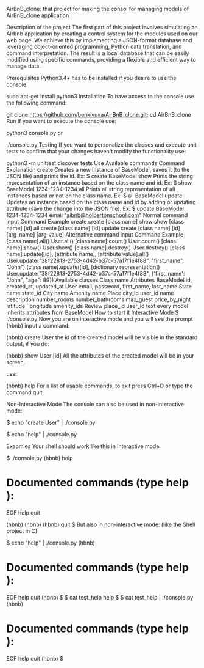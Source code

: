 AirBnB_clone: that project for making the consol for managing models of AirBnB_clone application

Description of the project
The first part of this project involves simulating an Airbnb application by creating a control system for the modules used on our web page. We achieve this by implementing a JSON-format database and leveraging object-oriented programming, Python data translation, and command interpretation. The result is a local database that can be easily modified using specific commands, providing a flexible and efficient way to manage data.

Prerequisites
Python3.4+ has to be installed if you desire to use the console:

sudo apt-get install python3
Installation
To have access to the console use the following command:

git clone https://github.com/benkivuva/AirBnB_clone.git; cd AirBnB_clone
Run
If you want to execute the console use:

python3 console.py
or

./console.py
Testing
If you want to personalize the classes and execute unit tests to confirm that your changes haven't modify the functionality use:

python3 -m unittest discover tests
Use
Available commands
Command	Explanation
create	Creates a new instance of BaseModel, saves it (to the JSON file) and prints the id. Ex: $ create BaseModel
show	Prints the string representation of an instance based on the class name and id. Ex: $ show BaseModel 1234-1234-1234
all	Prints all string representation of all instances based or not on the class name. Ex: $ all BaseModel
update	Updates an instance based on the class name and id by adding or updating attribute (save the change into the JSON file). Ex: $ update BaseModel 1234-1234-1234 email "aibnb@holbertonschool.com"
Normal command input
Command	Example
create	create [class name]
show	show [class name] [id]
all	create [class name] [id]
update	create [class name] [id] [arg_name] [arg_value]
Alternative command input
Command	Example
[class name].all()	User.all()
[class name].count()	User.count()
[class name].show()	User.show()
[class name].destroy()	User.destroy()
[class name].update([id], [attribute name], [attribute value].all()	User.update("38f22813-2753-4d42-b37c-57a17f1e4f88", "first_name", "John")
(class name).update([id], [dictionary representation])	User.update("38f22813-2753-4d42-b37c-57a17f1e4f88", {'first_name': "John", "age": 89})
Available classes
Class name	Attributes
BaseModel	id, created_at, updated_at
User	email, password, first_name, last_name
State	name state_id
City	name
Amenity	name
Place	city_id user_id name description number_rooms number_bathrooms max_guest price_by_night latitude``longitude amenity_ids
Review	place_id user_id text
every model inherits attributes from BaseModel
How to start it
Interactive Mode
$ ./console.py
Now you are on interactive mode and you will see the prompt (hbnb) input a command:

(hbnb) create User
the id of the created model will be visible in the standard output, if you do:

(hbnb) show User [id]
All the attributes of the created model will be in your screen.

use:

(hbnb) help
For a list of usable commands, to exit press Ctrl+D or type the command quit.

Non-Interactive Mode
The console can also be used in non-interactive mode:

$ echo "create User" | ./console.py

$ echo "help" | ./console.py

Exapmles 
Your shell should work like this in interactive mode:

$ ./console.py
(hbnb) help

Documented commands (type help <topic>):
========================================
EOF  help  quit

(hbnb) 
(hbnb) 
(hbnb) quit
$
But also in non-interactive mode: (like the Shell project in C)

$ echo "help" | ./console.py
(hbnb)

Documented commands (type help <topic>):
========================================
EOF  help  quit
(hbnb) 
$
$ cat test_help
help
$
$ cat test_help | ./console.py
(hbnb)

Documented commands (type help <topic>):
========================================
EOF  help  quit
(hbnb) 
$
